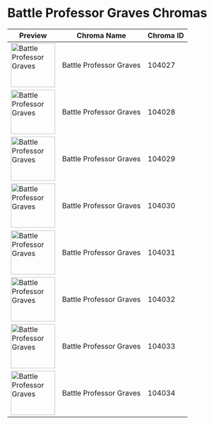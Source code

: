 # Battle Professor Graves Chromas

| Preview | Chroma Name | Chroma ID |
|---|---|---|
| <img src='https://raw.communitydragon.org/latest/plugins/rcp-be-lol-game-data/global/default/v1/champion-chroma-images/104/104027.png' alt='Battle Professor Graves' width='100'> | Battle Professor Graves | 104027 |
| <img src='https://raw.communitydragon.org/latest/plugins/rcp-be-lol-game-data/global/default/v1/champion-chroma-images/104/104028.png' alt='Battle Professor Graves' width='100'> | Battle Professor Graves | 104028 |
| <img src='https://raw.communitydragon.org/latest/plugins/rcp-be-lol-game-data/global/default/v1/champion-chroma-images/104/104029.png' alt='Battle Professor Graves' width='100'> | Battle Professor Graves | 104029 |
| <img src='https://raw.communitydragon.org/latest/plugins/rcp-be-lol-game-data/global/default/v1/champion-chroma-images/104/104030.png' alt='Battle Professor Graves' width='100'> | Battle Professor Graves | 104030 |
| <img src='https://raw.communitydragon.org/latest/plugins/rcp-be-lol-game-data/global/default/v1/champion-chroma-images/104/104031.png' alt='Battle Professor Graves' width='100'> | Battle Professor Graves | 104031 |
| <img src='https://raw.communitydragon.org/latest/plugins/rcp-be-lol-game-data/global/default/v1/champion-chroma-images/104/104032.png' alt='Battle Professor Graves' width='100'> | Battle Professor Graves | 104032 |
| <img src='https://raw.communitydragon.org/latest/plugins/rcp-be-lol-game-data/global/default/v1/champion-chroma-images/104/104033.png' alt='Battle Professor Graves' width='100'> | Battle Professor Graves | 104033 |
| <img src='https://raw.communitydragon.org/latest/plugins/rcp-be-lol-game-data/global/default/v1/champion-chroma-images/104/104034.png' alt='Battle Professor Graves' width='100'> | Battle Professor Graves | 104034 |
